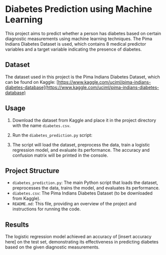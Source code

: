 # Diabetes Prediction using Machine Learning

This project aims to predict whether a person has diabetes based on certain diagnostic measurements using machine learning techniques. The Pima Indians Diabetes Dataset is used, which contains 8 medical predictor variables and a target variable indicating the presence of diabetes.

## Dataset

The dataset used in this project is the Pima Indians Diabetes Dataset, which can be found on Kaggle: [https://www.kaggle.com/uciml/pima-indians-diabetes-database](https://www.kaggle.com/uciml/pima-indians-diabetes-database)

## Usage

1. Download the dataset from Kaggle and place it in the project directory with the name `diabetes.csv`.

2. Run the `diabetes_prediction.py` script:

3. The script will load the dataset, preprocess the data, train a logistic regression model, and evaluate its performance. The accuracy and confusion matrix will be printed in the console.


## Project Structure

- `diabetes_prediction.py`: The main Python script that loads the dataset, preprocesses the data, trains the model, and evaluates its performance.
- `diabetes.csv`: The Pima Indians Diabetes Dataset (to be downloaded from Kaggle).
- `README.md`: This file, providing an overview of the project and instructions for running the code.

## Results

The logistic regression model achieved an accuracy of [insert accuracy here] on the test set, demonstrating its effectiveness in predicting diabetes based on the given diagnostic measurements.
